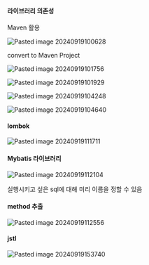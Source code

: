 
#### 라이브러리 의존성

Maven 활용

![Pasted image 20240919100628](https://github.com/user-attachments/assets/66681aae-d3ce-4a19-8cf7-ddf89c8c1bf8)


convert to Maven Project


![Pasted image 20240919101756](https://github.com/user-attachments/assets/5d82dfef-89bb-46a1-88b4-8c3d1f8a3ceb)

![Pasted image 20240919101929](https://github.com/user-attachments/assets/8e3514b6-c8d8-4b60-a4d3-bba625104475)

![Pasted image 20240919104248](https://github.com/user-attachments/assets/0b1cfaec-6d06-4463-b1b3-1c2a6f68c21f)

![Pasted image 20240919104640](https://github.com/user-attachments/assets/3e78efcc-6f6e-4b18-86cb-201cf4be7ded)


#### lombok

![Pasted image 20240919111711](https://github.com/user-attachments/assets/51b697e2-8d62-4876-8804-3e2a85c60a47)



#### Mybatis 라이브러리

![Pasted image 20240919112104](https://github.com/user-attachments/assets/840b8d37-54c9-44c6-83be-35e91494fc5f)


실행시키고 싶은 sql에 대해 미리 이름을 정할 수 있음


#### method 추출

![Pasted image 20240919112556](https://github.com/user-attachments/assets/8ace03e4-0a50-4b59-aace-b0baddb92a50)


#### jstl
![Pasted image 20240919153740](https://github.com/user-attachments/assets/c2827697-e141-45ca-8877-3b6a14dd1c64)


